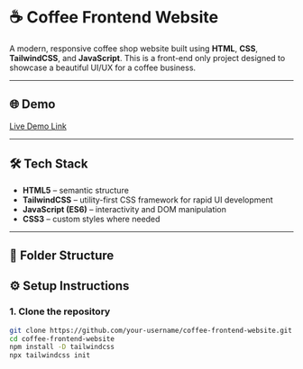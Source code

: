 # ☕ Coffee Frontend Website

A modern, responsive coffee shop website built using **HTML**, **CSS**, **TailwindCSS**, and **JavaScript**. This is a front-end only project designed to showcase a beautiful UI/UX for a coffee business.

---

## 🌐 Demo

[Live Demo Link](#) <!-- Thay # bằng link Netlify/Vercel/GitHub Pages nếu có -->

---

## 🛠️ Tech Stack

- **HTML5** – semantic structure
- **TailwindCSS** – utility-first CSS framework for rapid UI development
- **JavaScript (ES6)** – interactivity and DOM manipulation
- **CSS3** – custom styles where needed

---

## 📂 Folder Structure

## ⚙️ Setup Instructions

### 1. Clone the repository

```bash
git clone https://github.com/your-username/coffee-frontend-website.git
cd coffee-frontend-website
npm install -D tailwindcss
npx tailwindcss init

